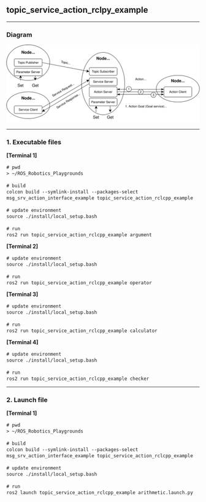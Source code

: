## topic_service_action_rclpy_example

----
### Diagram

<img src = "./data/topic_service_action.svg">

----
### 1. Executable files

**[Terminal 1]**
```
# pwd
> ~/ROS_Robotics_Playgrounds

# build
colcon build --symlink-install --packages-select msg_srv_action_interface_example topic_service_action_rclcpp_example

# update environment
source ./install/local_setup.bash

# run 
ros2 run topic_service_action_rclcpp_example argument
```

**[Terminal 2]**
```
# update environment
source ./install/local_setup.bash 

# run 
ros2 run topic_service_action_rclcpp_example operator
```

**[Terminal 3]**
```
# update environment
source ./install/local_setup.bash 

# run 
ros2 run topic_service_action_rclcpp_example calculator
```

**[Terminal 4]**
```
# update environment
source ./install/local_setup.bash 

# run 
ros2 run topic_service_action_rclcpp_example checker
```

---- 

### 2. Launch file

**[Terminal 1]**
```
# pwd
> ~/ROS_Robotics_Playgrounds

# build
colcon build --symlink-install --packages-select msg_srv_action_interface_example topic_service_action_rclcpp_example

# update environment
source ./install/local_setup.bash 

# run 
ros2 launch topic_service_action_rclcpp_example arithmetic.launch.py
```

